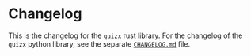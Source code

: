 # Changelog

This is the changelog for the `quizx` rust library.
For the changelog of the `quizx` python library, see the separate [`CHANGELOG.md`](https://github.com/zxcalc/quizx/blob/master/pybindings/CHANGELOG.md) file.
